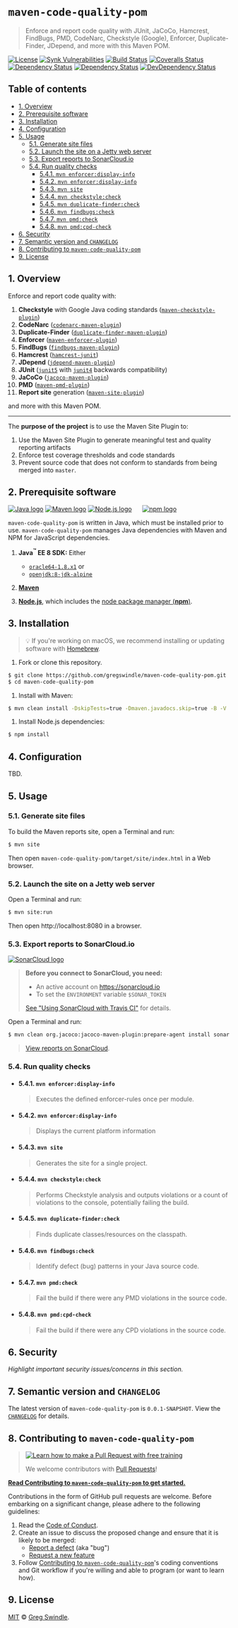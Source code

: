 # `maven-code-quality-pom`
> Enforce and report code quality with JUnit, JaCoCo, Hamcrest, FindBugs, PMD, CodeNarc, Checkstyle (Google), Enforcer, Duplicate-Finder, JDepend, and more with this Maven POM.

[![License][license-badge-image]][license-url]
[![Synk Vulnerabilities][snyk-vulnerabilities-badge-image]][snyk-vulnerabilities-url]
[![Build Status][travis-image]][travis-url]
[![Coveralls Status][coveralls-image]][coveralls-url]<br>
[![Dependency Status][dependencyci-badge-image]][dependencyci-url]
[![Dependency Status][depstat-image]][depstat-url]
[![DevDependency Status][depstat-dev-image]][depstat-dev-url]

## Table of contents
<!-- ⛔️ AUTO-GENERATED-CONTENT:START (TOC:excludeText=Table of contents) -->
- [1. Overview](#1-overview)
- [2. Prerequisite software](#2-prerequisite-software)
- [3. Installation](#3-installation)
- [4. Configuration](#4-configuration)
- [5. Usage](#5-usage)
  * [5.1. Generate site files](#51-generate-site-files)
  * [5.2. Launch the site on a Jetty web server](#52-launch-the-site-on-a-jetty-web-server)
  * [5.3. Export reports to SonarCloud.io](#53-export-reports-to-sonarcloudio)
  * [5.4. Run quality checks](#54-run-quality-checks)
    + [5.4.1. `mvn enforcer:display-info`](#541-mvn-enforcerdisplay-info)
    + [5.4.2. `mvn enforcer:display-info`](#542-mvn-enforcerdisplay-info)
    + [5.4.3. `mvn site`](#543-mvn-site)
    + [5.4.4. `mvn checkstyle:check`](#544-mvn-checkstylecheck)
    + [5.4.5. `mvn duplicate-finder:check`](#545-mvn-duplicate-findercheck)
    + [5.4.6. `mvn findbugs:check`](#546-mvn-findbugscheck)
    + [5.4.7. `mvn pmd:check`](#547-mvn-pmdcheck)
    + [5.4.8. `mvn pmd:cpd-check`](#548-mvn-pmdcpd-check)
- [6. Security](#6-security)
- [7. Semantic version and `CHANGELOG`](#7-semantic-version-and-changelog)
- [8. Contributing to `maven-code-quality-pom`](#8-contributing-to-maven-code-quality-pom)
- [9. License](#9-license)
<!-- ⛔️ AUTO-GENERATED-CONTENT:END -->


## 1. Overview

Enforce and report code quality with:

  1. **Checkstyle** with Google Java coding standards ([`maven-checkstyle-plugin`](http://maven.apache.org/plugins/maven-checkstyle-plugin/))
  1. **CodeNarc** ([`codenarc-maven-plugin`](http://mojo.codehaus.org/codenarc-maven-plugin))
  1. **Duplicate-Finder** ([`duplicate-finder-maven-plugin`](https://github.com/basepom/duplicate-finder-maven-plugin))
  1. **Enforcer** ([`maven-enforcer-plugin`](http://maven.apache.org/enforcer/maven-enforcer-plugin/))
  1. **FindBugs** ([`findbugs-maven-plugin`](http://gleclaire.github.io/findbugs-maven-plugin/))
  1. **Hamcrest** ([`hamcrest-junit`](https://github.com/hamcrest/hamcrest-junit))
  1. **JDepend** ([`jdepend-maven-plugin`](http://mojo.codehaus.org/jdepend-maven-plugin))
  1. **JUnit** ([`junit5`](http://junit.org/junit5/) with [`junit4`](http://junit.org/junit4/) backwards compatibility)
  1. **JaCoCo** ([`jacoco-maven-plugin`](http://www.eclemma.org/jacoco/trunk/doc/maven.html))
  1. **PMD** ([`maven-pmd-plugin`](https://maven.apache.org/plugins/maven-pmd-plugin/))
  1. **Report site** generation ([`maven-site-plugin`](https://maven.apache.org/plugins/maven-site-plugin/))

and more with this Maven POM.

---

The **purpose of the project** is to use the Maven Site Plugin to:

  1. Use the Maven Site Plugin to generate meaningful test and quality reporting artifacts
  2. Enforce test coverage thresholds and code standards
  3. Prevent source code that does not conform to standards from being merged into `master`.

## 2. Prerequisite software

[![Java logo](./docs/img/icon-java-logo.png)][java-jdk-dl-url]
[![Maven logo](./docs/img/icon-maven-logo.png)][maven-url]
[![Node.js logo](./docs/img/icons8/icon-nodejs-96.png)][nodejs-url]&nbsp;&nbsp;&nbsp;&nbsp;&nbsp;
[![npm logo][npm-logo]][npmjs-url]

`maven-code-quality-pom` is written in Java, which must be installed prior to use. `maven-code-quality-pom` manages Java dependencies with Maven and NPM for JavaScript dependencies.

 1. **Java<sup>:tm:</sup> EE 8 SDK:** Either
    * [`oracle64-1.8.x1`][java-jdk-dl-url] or
    * [`openjdk:8-jdk-alpine`](https://github.com/docker-library/openjdk/blob/b4f29ba829765552239bd18f272fcdaf09eca259/8-jdk/alpine/Dockerfile)

 1. [**Maven**][maven-dl-url]
 1. [**Node.js**][nodejs-url], which includes the [node package manager (**npm**)][npmjs-url].


## 3. Installation
> :bulb: If you're working on macOS, we recommend installing or updating software with [Homebrew](https://brew.sh/).

  1. Fork or clone this repository.

  ```bash
  $ git clone https://github.com/gregswindle/maven-code-quality-pom.git
  $ cd maven-code-quality-pom
  ```

  1. Install with Maven:

  ```bash
  $ mvn clean install -DskipTests=true -Dmaven.javadocs.skip=true -B -V
  ```

  1. Install Node.js dependencies:

  ```bash
  $ npm install
  ```

## 4. Configuration

TBD.

## 5. Usage

### 5.1. Generate site files

To build the Maven reports site, open a Terminal and run:

```bash
$ mvn site
```

Then open `maven-code-quality-pom/target/site/index.html` in a Web browser.

### 5.2. Launch the site on a Jetty web server

Open a Terminal and run:

```bash
$ mvn site:run
```

Then open http://localhost:8080 in a browser.

### 5.3. Export reports to SonarCloud.io
[![SonarCloud logo][sonar-cloud-icon]][sonar-cloud-url]

> **Before you connect to SonarCloud, you need:**
>
>  * An active account on https://sonarcloud.io
>  * To set the `ENVIRONMENT` variable `$SONAR_TOKEN`
>
> [See "Using SonarCloud with Travis CI"](https://docs.travis-ci.com/user/sonarcloud) for details.

Open a Terminal and run:

```bash
$ mvn clean org.jacoco:jacoco-maven-plugin:prepare-agent install sonar:sonar
```

> [View reports on SonarCloud](https://sonarcloud.io/dashboard?id=gregswindle-github).

### 5.4. Run quality checks

  * #### 5.4.1. `mvn enforcer:display-info`

    > Executes the defined enforcer-rules once per module.


  * #### 5.4.2. `mvn enforcer:display-info`

    > Displays the current platform information

  * #### 5.4.3. `mvn site`

    > Generates the site for a single project.

  * #### 5.4.4. `mvn checkstyle:check`

    > Performs Checkstyle analysis and outputs violations or a count of violations to the console, potentially failing the build.

  * #### 5.4.5. `mvn duplicate-finder:check`

    > Finds duplicate classes/resources on the classpath.


  * #### 5.4.6. `mvn findbugs:check`

    > Identify defect (bug) patterns in your Java source code.

  * #### 5.4.7. `mvn pmd:check`

    > Fail the build if there were any PMD violations in the source code.


  * #### 5.4.8. `mvn pmd:cpd-check`

    > Fail the build if there were any CPD violations in the source code.


## 6. Security

_Highlight important security issues/concerns in this section._

## 7. Semantic version and `CHANGELOG`

The latest version of `maven-code-quality-pom` is `0.0.1-SNAPSHOT`. View the [`CHANGELOG`][changelog-url] for details.

## 8. Contributing to `maven-code-quality-pom`
> [![Learn how to make a Pull Request with free training][prs-welcome-badge-image]][prs-welcome-url]
>
> We welcome contributors with [Pull Requests][prs-welcome-url]!

**[Read Contributing to `maven-code-quality-pom` to get started.][contributing-url]**

Contributions in the form of GitHub pull requests are welcome. Before embarking on a significant change, please adhere to the following guidelines:

  1. Read the [Code of Conduct][code-of-conduct-url].
  1. Create an issue to discuss the proposed change and ensure that it is likely to be merged:
      * [Report a defect][issues-new-defect-url] (aka "bug")
      * [Request a new feature][issues-new-feat-url]
  1. Follow [Contributing to `maven-code-quality-pom`][contributing-url]'s coding conventions and Git workflow if you're willing and able to program (or want to learn how).

## 9. License

[MIT][license-url] © [Greg Swindle][author-url].


<!-- ⛔️ 📝 NOTE: PLEASE ALPHABETIZE LINK REFERENCES. 📝 ⛔️ -->

[author-url]: https://github.com/gregswindle
[changelog-url]: ./CHANGELOG.md
[code-of-conduct-url]: ./CODE_OF_CONDUCT.md
[contributing-url]: ./CONTRIBUTING.md
[coveralls-image]: https://img.shields.io/coveralls/gregswindle/maven-code-quality-pom/master.svg?style=flat-square
[coveralls-url]: https://coveralls.io/r/gregswindle/maven-code-quality-pom
[dependencyci-badge-image]: https://dependencyci.com/github/gregswindle/maven-code-quality-pom/badge
[dependencyci-url]: https://dependencyci.com/github/gregswindle/maven-code-quality-pom
[depstat-dev-image]: https://david-dm.org/gregswindle/maven-code-quality-pom/dev-status.svg?style=flat-square
[depstat-dev-url]: https://david-dm.org/gregswindle/maven-code-quality-pom#info=devDependencies
[depstat-image]: https://david-dm.org/gregswindle/maven-code-quality-pom.svg?style=flat-square
[depstat-url]: https://david-dm.org/gregswindle/maven-code-quality-pom
[issues-new-defect-url]: /gregswindle/maven-code-quality-pom.git/issues/new?title=fix%28affected-scope%29%3A+subject-line-with-very-few-words&labels=Priority%3A+Medium%2CStatus%3A+Review+Needed%2CType%3A+Defect&body=%2A%2A%F0%9F%92%A1+TIP%3A%2A%2A+Select+the+%E2%86%96%EF%B8%8E%E2%8E%BE+Preview+%E2%8F%8B+Tab+above+help+read+these+instructions.%0D%0A%0D%0A%23%23+1.+Issue+type%0D%0A%3E%E2%8C%A6+Type+the+letter+%22x%22+in+the+%22checkbox%22+the+best+describe+this+issue.%0D%0A%0D%0A-+%5Bx%5D+__Feature%3A__+I%27m+requesting+a+product+enhancement.%0D%0A%0D%0A%23%23+2.+User+story+summary%0D%0A%3E%E2%8C%A6+Describe+what+you+want+to+accomplish%2C+in+what+role%2Fcapacity%2C+and+why+it%27s+important+to+you.%0D%0A%0D%0A%3E+__EXAMPLE%3A__%0D%0A%3E+As+a+Applicant%2C%0D%0A%3E+I+want+to+submit+my+resume%0D%0A%3E+In+order+to+be+considered+for+a+job+opening.%0D%0A%0D%0AAs+a+%7Brole%7D%2C%0D%0AI+must%2Fneed%2Fwant%2Fshould+%7Bdo+something%7D%0D%0AIn+order+to+%7Bachieve+value%7D.%0D%0A%0D%0A%23%23+3.+Acceptance+criteria%0D%0A%3E%E2%8C%A6+Replace+the+examples+below+with+your+own+imperative%2C+%22true%2Ffalse%22+statements+for+the+__behavior+you+expect__+to+see%2C+or+the+behavior+that+__would__+be+true+if+there+were+no+errors+%28for+defects%29.%0D%0A%0D%0A-+%5B+%5D+1.+Job+Applicants+receive+a+confirmation+email+after+they+submit+their+resumes.%0D%0A-+%5B+%5D+2.+An+Applicant%27s+resume+information+isn%27t+lost+when+errors+occur.%0D%0A-+%5B+%5D+3.+%7Bcriterion-three%7D%0D%0A-+%5B+%5D+4.+%7Bcriterion-four%7D%0D%0A%0D%0A%3C%21--+%E2%9B%94%EF%B8%8F++Do+not+remove+anything+below+this+comment.+%E2%9B%94%EF%B8%8F++--%3E%0D%0A%5Bicon-info-image%5D%3A+..%2Fdocs%2Fimg%2Ficons8%2Ficon-info-50.png%0D%0A
[issues-new-feat-url]: /gregswindle/maven-code-quality-pom.git/issues/new?title=feat%28affected-scope%29%3A+subject-line-with-very-few-words&labels=Priority%3A+Medium%2CStatus%3A+Review+Needed%2CType%3A+Feature&body=%2A%2A%F0%9F%92%A1+TIP%3A%2A%2A+Select+the+%E2%86%96%EF%B8%8E%E2%8E%BE+Preview+%E2%8F%8B+Tab+above+help+read+these+instructions.%0D%0A%0D%0A%23%23+1.+Issue+type%0D%0A%3E%E2%8C%A6+Type+the+letter+%22x%22+in+the+%22checkbox%22+the+best+describe+this+issue.%0D%0A%0D%0A-+%5Bx%5D+__Feature%3A__+I%27m+requesting+a+product+enhancement.%0D%0A%0D%0A%23%23+2.+User+story+summary%0D%0A%3E%E2%8C%A6+Describe+what+you+want+to+accomplish%2C+in+what+role%2Fcapacity%2C+and+why+it%27s+important+to+you.%0D%0A%0D%0A%3E+__EXAMPLE%3A__%0D%0A%3E+As+a+Applicant%2C%0D%0A%3E+I+want+to+submit+my+resume%0D%0A%3E+In+order+to+be+considered+for+a+job+opening.%0D%0A%0D%0AAs+a+%7Brole%7D%2C%0D%0AI+must%2Fneed%2Fwant%2Fshould+%7Bdo+something%7D%0D%0AIn+order+to+%7Bachieve+value%7D.%0D%0A%0D%0A%23%23+3.+Acceptance+criteria%0D%0A%3E%E2%8C%A6+Replace+the+examples+below+with+your+own+imperative%2C+%22true%2Ffalse%22+statements+for+the+__behavior+you+expect__+to+see%2C+or+the+behavior+that+__would__+be+true+if+there+were+no+errors+%28for+defects%29.%0D%0A%0D%0A-+%5B+%5D+1.+Job+Applicants+receive+a+confirmation+email+after+they+submit+their+resumes.%0D%0A-+%5B+%5D+2.+An+Applicant%27s+resume+information+isn%27t+lost+when+errors+occur.%0D%0A-+%5B+%5D+3.+%7Bcriterion-three%7D%0D%0A-+%5B+%5D+4.+%7Bcriterion-four%7D%0D%0A%0D%0A%3C%21--+%E2%9B%94%EF%B8%8F++Do+not+remove+anything+below+this+comment.+%E2%9B%94%EF%B8%8F++--%3E%0D%0A%5Bicon-info-image%5D%3A+..%2Fdocs%2Fimg%2Ficons8%2Ficon-info-50.png%0D%0A
[java-jdk-dl-url]: http://www.oracle.com/technetwork/java/javaee/downloads/index.html
[license-badge-image]: https://img.shields.io/badge/License-MIT-blue.svg?style=flat-square
[license-choose-url]: https://choosealicense.com/
[license-no-license-url]: https://choosealicense.com/no-license/
[license-unlicense-url]: https://choosealicense.com/licenses/#unlicense
[license-url]: ./LICENSE
[maven-url]: https://maven.apache.org/
[maven-dl-url]: http://maven.apache.org/download.cgi
[nodejs-url]: https://nodejs.org
[npmjs-url]: https://www.npmjs.com/
[npm-logo]: ./docs/img/icons8/icon-npm-100.png
[prs-welcome-badge-image]: https://img.shields.io/badge/PRs-welcome-brightgreen.svg?style=flat-square
[prs-welcome-url]: http://makeapullrequest.com
[snyk-vulnerabilities-badge-image]: https://snyk.io/test/github/gregswindle/maven-code-quality-pom/badge.svg?style=flat-square
[snyk-vulnerabilities-url]: https://snyk.io/test/github/gregswindle/maven-code-quality-pom
[sonar-cloud-icon]: ./docs/img/logo-sonar-cloud.png
[sonar-cloud-url]: https://sonarcloud.io/dashboard?id=gregswindle-github
[travis-image]: https://img.shields.io/travis/gregswindle/maven-code-quality-pom/master.svg?style=flat-square
[travis-url]: https://travis-ci.org/gregswindle/maven-code-quality-pom
[versioneye-badge-image]: https://www.versioneye.com/user/projects/5a012f2f2de28c58f8c7a10f/badge.svg?style=flat-square
[versioneye-url]: https://www.versioneye.com/user/projects/5a012f2f2de28c58f8c7a10f
